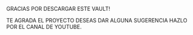 GRACIAS POR DESCARGAR ESTE VAULT! 

TE AGRADA EL PROYECTO DESEAS DAR ALGUNA SUGERENCIA
HAZLO POR EL CANAL DE YOUTUBE.